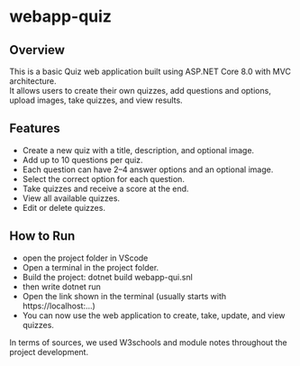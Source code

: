 # webapp-quiz

## Overview
This is a basic Quiz web application built using ASP.NET Core 8.0 with MVC architecture.  
It allows users to create their own quizzes, add questions and options, upload images, take quizzes, and view results.
## Features
- Create a new quiz with a title, description, and optional image.
- Add up to 10 questions per quiz.
- Each question can have 2–4 answer options and an optional image.
- Select the correct option for each question.
- Take quizzes and receive a score at the end.
- View all available quizzes.
- Edit or delete quizzes.
## How to Run
- open the project folder in VScode
- Open a terminal in the project folder.
- Build the project: dotnet build webapp-qui.snl
- then write dotnet run 
- Open the link shown in the terminal (usually starts with https://localhost:...)
- You can now use the web application to create, take, update, and view quizzes.

In terms of sources, we used W3schools and module notes throughout the project development. 